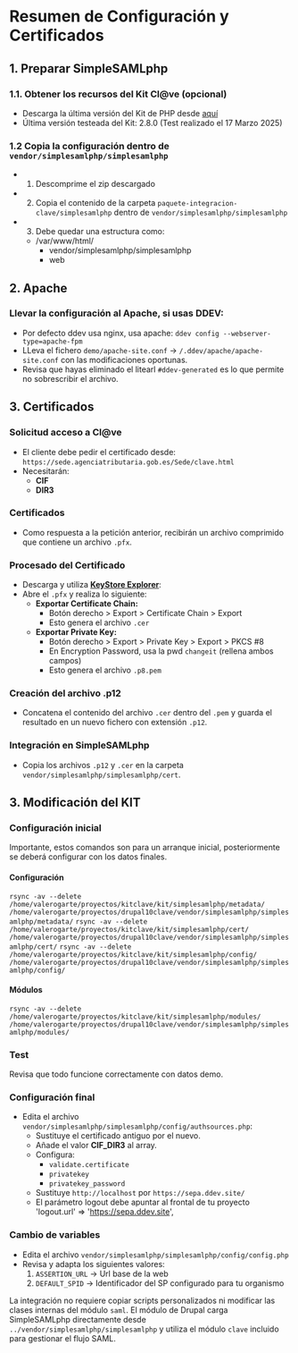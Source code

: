 # Resumen de Configuración y Certificados

## 1. Preparar SimpleSAMLphp

### 1.1. Obtener los recursos del Kit Cl@ve (opcional)
- Descarga la última versión del Kit de PHP desde [aquí](https://administracionelectronica.gob.es/ctt/verPestanaDescargas.htm?idIniciativa=clave)
- Última versión testeada del Kit: 2.8.0 (Test realizado el 17 Marzo 2025)

### 1.2 Copia la configuración dentro de `vendor/simplesamlphp/simplesamlphp`
- 1. Descomprime el zip descargado
- 2. Copia el contenido de la carpeta `paquete-integracion-clave/simplesamlphp` dentro de `vendor/simplesamlphp/simplesamlphp`
- 3. Debe quedar una estructura como:
  - /var/www/html/
    - vendor/simplesamlphp/simplesamlphp
    - web

## 2. Apache
### Llevar la configuración al Apache, si usas DDEV:
- Por defecto ddev usa nginx, usa apache: `ddev config --webserver-type=apache-fpm`
- LLeva el fichero `demo/apache-site.conf` -> `/.ddev/apache/apache-site.conf` con las modificaciones oportunas.
- Revisa que hayas eliminado el litearl `#ddev-generated` es lo que permite no sobrescribir el archivo.

## 3. Certificados

### Solicitud acceso a Cl@ve
- El cliente debe pedir el certificado desde:  
  `https://sede.agenciatributaria.gob.es/Sede/clave.html`
- Necesitarán:
  - **CIF**
  - **DIR3**

### Certificados
- Como respuesta a la petición anterior, recibirán un archivo comprimido que contiene un archivo `.pfx`.

### Procesado del Certificado
- Descarga y utiliza **[KeyStore Explorer](https://keystore-explorer.org/downloads.html)**:
- Abre el `.pfx` y realiza lo siguiente:
  - **Exportar Certificate Chain:**
    - Botón derecho > Export > Certificate Chain > Export  
    - Esto genera el archivo `.cer`
  - **Exportar Private Key:**
    - Botón derecho > Export > Private Key > Export > PKCS #8  
    - En Encryption Password, usa la pwd `changeit` (rellena ambos campos)  
    - Esto genera el archivo `.p8.pem`

### Creación del archivo .p12
- Concatena el contenido del archivo `.cer` dentro del `.pem` y guarda el resultado en un nuevo fichero con extensión `.p12`.

### Integración en SimpleSAMLphp
- Copia los archivos `.p12` y `.cer` en la carpeta `vendor/simplesamlphp/simplesamlphp/cert`.

## 3. Modificación del KIT
### Configuración inicial

Importante, estos comandos son para un arranque inicial, posteriormente se deberá configurar con los datos finales.

#### Configuración
`rsync -av --delete /home/valerogarte/proyectos/kitclave/kit/simplesamlphp/metadata/   /home/valerogarte/proyectos/drupal10clave/vendor/simplesamlphp/simplesamlphp/metadata/`
`rsync -av --delete /home/valerogarte/proyectos/kitclave/kit/simplesamlphp/cert/   /home/valerogarte/proyectos/drupal10clave/vendor/simplesamlphp/simplesamlphp/cert/`
`rsync -av --delete /home/valerogarte/proyectos/kitclave/kit/simplesamlphp/config/   /home/valerogarte/proyectos/drupal10clave/vendor/simplesamlphp/simplesamlphp/config/`
#### Módulos
`rsync -av --delete /home/valerogarte/proyectos/kitclave/kit/simplesamlphp/modules/   /home/valerogarte/proyectos/drupal10clave/vendor/simplesamlphp/simplesamlphp/modules/`

### Test
Revisa que todo funcione correctamente con datos demo.

### Configuración final
- Edita el archivo `vendor/simplesamlphp/simplesamlphp/config/authsources.php`:
  - Sustituye el certificado antiguo por el nuevo.
  - Añade el valor **CIF_DIR3** al array.
  - Configura:
    - `validate.certificate`
    - `privatekey`
    - `privatekey_password`
  - Sustituye `http://localhost` por `https://sepa.ddev.site/`
  - El parámetro logout debe apuntar al frontal de tu proyecto
    'logout.url' => 'https://sepa.ddev.site',

### Cambio de variables
- Edita el archivo `vendor/simplesamlphp/simplesamlphp/config/config.php`
- Revisa y adapta los siguientes valores:
    1. `ASSERTION_URL` -> Url base de la web
    2. `DEFAULT_SPID` -> Identificador del SP configurado para tu organismo

La integración no requiere copiar scripts personalizados ni modificar las clases internas del módulo `saml`. El módulo de Drupal carga SimpleSAMLphp directamente desde `../vendor/simplesamlphp/simplesamlphp` y utiliza el módulo `clave` incluido para gestionar el flujo SAML.
